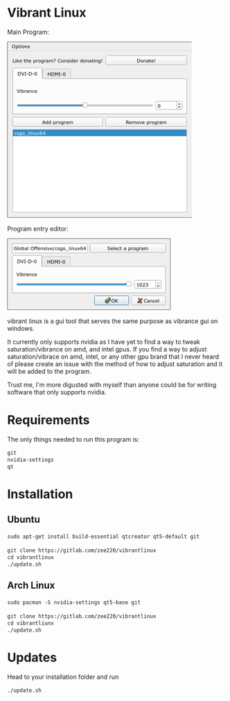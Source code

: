 # Vibrant Linux

Main Program:

![Main program](assets/program.png)

Program entry editor:

![Program vibrance editor](assets/entryeditor.png)

vibrant linux is a gui tool that serves the same purpose as vibrance gui on windows.

It currently only supports nvidia as I have yet to find a way to tweak saturation/vibrance on amd, and intel gpus. If you find a way to adjust saturation/vibrace on amd, intel, or any other gpu brand that I never heard of please create an issue with the method of how to adjust saturation and it will be added to the program.

Trust me, I'm more digusted with myself than anyone could be for writing software that only supports nvidia.

# Requirements

The only things needed to run this program is:

```
git
nvidia-settings
qt
```

# Installation

## Ubuntu

```
sudo apt-get install build-essential qtcreator qt5-default git

git clone https://gitlab.com/zee220/vibrantlinux
cd vibrantlinux
./update.sh
```

## Arch Linux

```
sudo pacman -S nvidia-settings qt5-base git

git clone https://gitlab.com/zee220/vibrantlinux
cd vibrantliunx
./update.sh
```

# Updates

Head to your installation folder and run
```
./update.sh
```

